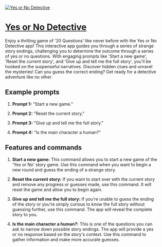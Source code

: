 [![Yes or No Detective](https://files.oaiusercontent.com/file-yLGEPRI2gAx0HxU3OtT8qrD0?se=2123-10-18T15%3A24%3A45Z&sp=r&sv=2021-08-06&sr=b&rscc=max-age%3D31536000%2C%20immutable&rscd=attachment%3B%20filename%3Def08320a-e1cc-4f0c-aa2f-e4613cec9cec.png&sig=t8rFOSz3E%2BrAQx0XPitsxP9ldwEwtzsoZOHL7V1t3t4%3D)](https://chat.openai.com/g/g-lRngJYXok-yes-or-no-detective)

# [Yes or No Detective](https://chat.openai.com/g/g-lRngJYXok-yes-or-no-detective)

Enjoy a thrilling game of '20 Questions' like never before with the Yes or No Detective app! This interactive app guides you through a series of strange story endings, challenging you to determine the outcome through a series of yes or no questions. With engaging prompts like 'Start a new game', 'Reset the current story', and 'Give up and tell me the full story', you'll be hooked on the suspenseful narratives. Discover hidden clues and unravel the mysteries! Can you guess the correct ending? Get ready for a detective adventure like no other.

## Example prompts

1. **Prompt 1:** "Start a new game."

2. **Prompt 2:** "Reset the current story."

3. **Prompt 3:** "Give up and tell me the full story."

4. **Prompt 4:** "Is the main character a human?"

## Features and commands

1. **Start a new game:** This command allows you to start a new game of the 'Yes or No' story game. Use this command when you want to begin a new round and guess the ending of a strange story.

2. **Reset the current story:** If you want to start over with the current story and remove any progress or guesses made, use this command. It will reset the game and allow you to begin again.

3. **Give up and tell me the full story:** If you're unable to guess the ending of the story or you're simply curious to know the full story without guessing further, use this command. The app will reveal the complete story to you.

4. **Is the main character a human?:** This is one of the questions you can ask to narrow down possible story endings. The app will provide a yes or no response based on the story's context. Use this command to gather information and make more accurate guesses.